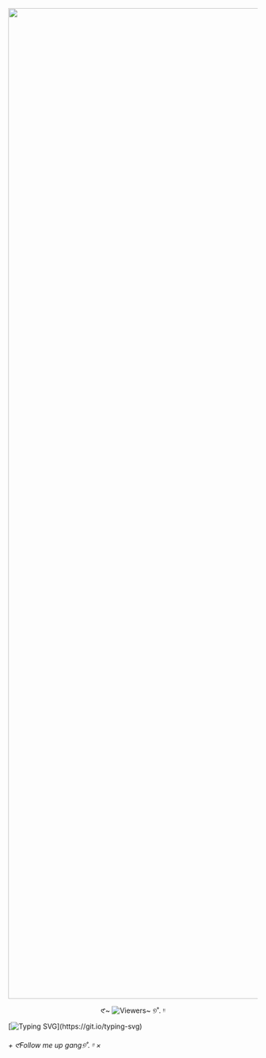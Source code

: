 <img src= "https://media.discordapp.net/attachments/1234083910694994033/1427139668322943027/Untitled598_20251013114127.png?ex=68f8fba3&is=68f7aa23&hm=8d3d7fdb41320ec716abd4ed9bd62ece36f10933f1f5f6dc1f7c74149f9b6476&=&format=webp&quality=lossless&width=1104&height=683" width="2000" height="2000" />

<p align="center">
𑣲~ <img ⤷ src="https://komarev.com/ghpvc/?username=uxpr1ht"゛ ˎˊ˗ alt="Viewers~" /> ୭˚. ᵎᵎ
</p>

[![Typing SVG](https://readme-typing-svg.demolab.com?font=bandwidth&weight=300&size=25&letterSpacing=yes&pause=1000&color=2A4FCA&center=true&vCenter=true&width=970&lines=...;I....;I+despite+you+better..++till;....)](https://git.io/typing-svg)

<h6> + 𑣲Follow me up gang୭˚. ᵎᵎ × </h6>
